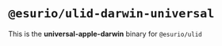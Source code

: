 # `@esurio/ulid-darwin-universal`

This is the **universal-apple-darwin** binary for `@esurio/ulid`
